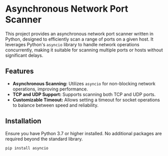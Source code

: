# Asynchronous Network Port Scanner

This project provides an asynchronous network port scanner written in Python, designed to efficiently scan a range of ports on a given host. It leverages Python's `asyncio` library to handle network operations concurrently, making it suitable for scanning multiple ports or hosts without significant delays.

## Features

- **Asynchronous Scanning:** Utilizes `asyncio` for non-blocking network operations, improving performance.
- **TCP and UDP Support:** Supports scanning both TCP and UDP ports.
- **Customizable Timeout:** Allows setting a timeout for socket operations to balance between speed and reliability.

## Installation

Ensure you have Python 3.7 or higher installed. No additional packages are required beyond the standard library.

```bash
pip install asyncio

